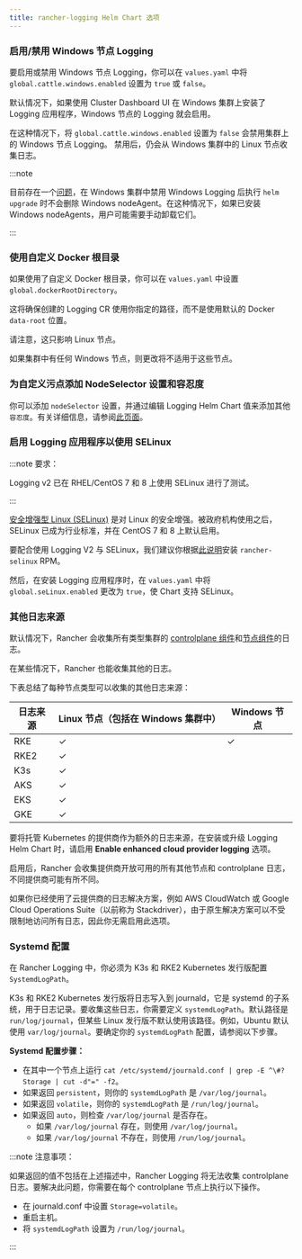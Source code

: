 ```yaml
---
title: rancher-logging Helm Chart 选项
---
```


### 启用/禁用 Windows 节点 Logging

要启用或禁用 Windows 节点 Logging，你可以在 `values.yaml` 中将 `global.cattle.windows.enabled` 设置为 `true` 或 `false`。

默认情况下，如果使用 Cluster Dashboard UI 在 Windows 集群上安装了 Logging 应用程序，Windows 节点的 Logging 就会启用。

在这种情况下，将 `global.cattle.windows.enabled` 设置为 `false` 会禁用集群上的 Windows 节点 Logging。
禁用后，仍会从 Windows 集群中的 Linux 节点收集日志。

:::note

目前存在一个[问题](https://github.com/rancher/rancher/issues/32325)，在 Windows 集群中禁用 Windows Logging 后执行 `helm upgrade` 时不会删除 Windows nodeAgent。在这种情况下，如果已安装 Windows nodeAgents，用户可能需要手动卸载它们。

:::

### 使用自定义 Docker 根目录

如果使用了自定义 Docker 根目录，你可以在 `values.yaml` 中设置 `global.dockerRootDirectory`。

这将确保创建的 Logging CR 使用你指定的路径，而不是使用默认的 Docker `data-root` 位置。

请注意，这只影响 Linux 节点。

如果集群中有任何 Windows 节点，则更改将不适用于这些节点。

### 为自定义污点添加 NodeSelector 设置和容忍度

你可以添加 `nodeSelector` 设置，并通过编辑 Logging Helm Chart 值来添加其他`容忍度`。有关详细信息，请参阅[此页面](taints-and-tolerations.md)。

### 启用 Logging 应用程序以使用 SELinux

:::note 要求：

Logging v2 已在 RHEL/CentOS 7 和 8 上使用 SELinux 进行了测试。

:::

[安全增强型 Linux (SELinux)](https://en.wikipedia.org/wiki/Security-Enhanced_Linux) 是对 Linux 的安全增强。被政府机构使用之后，SELinux 已成为行业标准，并在 CentOS 7 和 8 上默认启用。

要配合使用 Logging V2 与 SELinux，我们建议你根据[此说明](../../reference-guides/rancher-security/selinux-rpm/selinux-rpm.md)安装 `rancher-selinux` RPM。

然后，在安装 Logging 应用程序时，在 `values.yaml` 中将 `global.seLinux.enabled` 更改为 `true`，使 Chart 支持 SELinux。

### 其他日志来源

默认情况下，Rancher 会收集所有类型集群的 [controlplane 组件](https://kubernetes.io/docs/concepts/overview/components/#control-plane-components)和[节点组件](https://kubernetes.io/docs/concepts/overview/components/#node-components)的日志。

在某些情况下，Rancher 也能收集其他的日志。

下表总结了每种节点类型可以收集的其他日志来源：

| 日志来源 | Linux 节点（包括在 Windows 集群中） | Windows 节点 |
| --- | --- | ---|
| RKE | ✓ | ✓ |
| RKE2 | ✓ | |
| K3s | ✓ | |
| AKS | ✓ | |
| EKS | ✓ | |
| GKE | ✓ | |

要将托管 Kubernetes 的提供商作为额外的日志来源，在安装或升级 Logging Helm Chart 时，请启用 **Enable enhanced cloud provider logging** 选项。

启用后，Rancher 会收集提供商开放可用的所有其他节点和 controlplane 日志，不同提供商可能有所不同。

如果你已经使用了云提供商的日志解决方案，例如 AWS CloudWatch 或 Google Cloud Operations Suite（以前称为 Stackdriver），由于原生解决方案可以不受限制地访问所有日志，因此你无需启用此选项。

### Systemd 配置

在 Rancher Logging 中，你必须为 K3s 和 RKE2 Kubernetes 发行版配置 `SystemdLogPath`。

K3s 和 RKE2 Kubernetes 发行版将日志写入到 journald，它是 systemd 的子系统，用于日志记录。要收集这些日志，你需要定义 `systemdLogPath`。默认路径是 `run/log/journal`，但某些 Linux 发行版不默认使用该路径。例如，Ubuntu 默认使用 `var/log/journal`。要确定你的 `systemdLogPath` 配置，请参阅以下步骤。

**Systemd 配置步骤：**

* 在其中一个节点上运行 `cat /etc/systemd/journald.conf | grep -E ^\#?Storage | cut -d"=" -f2`。
* 如果返回 `persistent`，则你的 `systemdLogPath` 是 `/var/log/journal`。
* 如果返回 `volatile`，则你的 `systemdLogPath` 是 `/run/log/journal`。
* 如果返回 `auto`，则检查 `/var/log/journal` 是否存在。
   * 如果 `/var/log/journal` 存在，则使用 `/var/log/journal`。
   * 如果 `/var/log/journal` 不存在，则使用 `/run/log/journal`。

:::note 注意事项：

如果返回的值不包括在上述描述中，Rancher Logging 将无法收集 controlplane 日志。要解决此问题，你需要在每个 controlplane 节点上执行以下操作。

* 在 journald.conf 中设置 `Storage=volatile`。
* 重启主机。
* 将 `systemdLogPath` 设置为 `/run/log/journal`。

:::